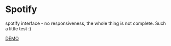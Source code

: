 # Spotify
spotify interface - no responsiveness, the whole thing is not complete. Such a little test :)


[DEMO](https://dandrok.github.io/css-codecademy/ "demo")

